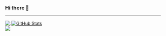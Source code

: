 ### Hi there 👋
___
<a href="https://github.com/artifexdevstuff/artifexdevstuff">
  <img align="center" src="https://github-readme-stats.vercel.app/api/top-langs/?username=artifexdevstuff&theme=dracula&langs_count=3" />
</a>
<a href="https://github.com/artifexdevstuff/artifexdevstuff">
  <img align="center" src="https://github-readme-stats.vercel.app/api?username=artifexdevstuff&show_icons=true&theme=dracula" alt="GitHub Stats" />
</a>

<br />

<a href="https://github.com/artifexdevstuff/skin-grabber">
  <img align="center" src="https://github-readme-stats.vercel.app/api/pin/?username=artifexdevstuff&repo=skin-grabber&theme=dracula" />
</a>
